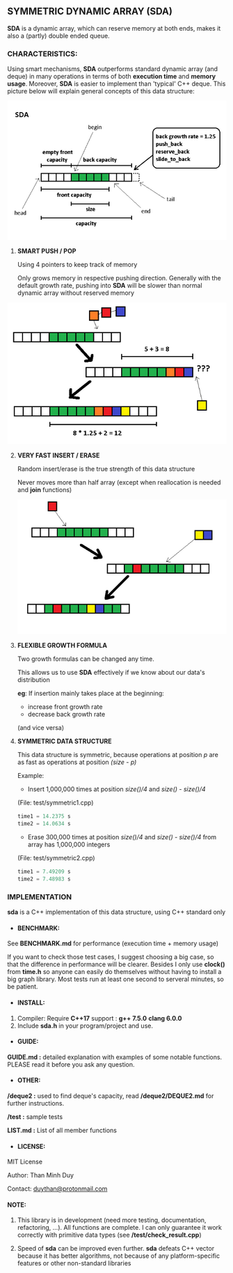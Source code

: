 ## SYMMETRIC DYNAMIC ARRAY (SDA)

**SDA** is a dynamic array, which can reserve memory at both ends, makes it also a (partly) double ended queue. 





### CHARACTERISTICS:

Using smart mechanisms, **SDA** outperforms standard dynamic array (and deque) in many operations in terms of both **execution time** and **memory usage**. Moreover, **SDA** is easier to implement than 'typical' C++ deque. This picture below will explain general concepts of this data structure:

![](./image/sda.png)



1. **SMART PUSH / POP**

   Using 4 pointers to keep track of memory 

   Only grows memory in respective pushing direction. Generally with the default growth rate, pushing into **SDA** will be slower than normal dynamic array without reserved memory

![](./image/push.png)

2. **VERY FAST INSERT / ERASE** 

   Random insert/erase is the true strength of this data structure 

   Never moves more than half array (except when reallocation is needed and **join** functions) 
   
   ![](./image/insert.png)

3. **FLEXIBLE GROWTH FORMULA**

   Two growth formulas can be changed any time. 
   
   This allows us to use **SDA** effectively if we know about our data's distribution
   
   **eg**: If insertion mainly takes place at the beginning:
   
   - increase front growth rate
   - decrease back growth rate
   
   (and vice versa)



4. **SYMMETRIC DATA STRUCTURE**

   This data structure is symmetric, because operations at position *p* are as fast as operations at position *(size - p)*

   Example:

   - Insert 1,000,000 times at position *size()/4* and *size() - size()/4*

   (File: test/symmetric1.cpp)
   
   ```c++
   time1 = 14.2375 s
   time2 = 14.0634 s
   ```
   
   - Erase 300,000 times at position *size()/4* and *size() - size()/4* from array has 1,000,000 integers
   
   (File: test/symmetric2.cpp)
   
   ```c++
   time1 = 7.49209 s
   time2 = 7.48983 s
   ```
   
   



### IMPLEMENTATION

**sda** is a C++ implementation of this data structure, using C++ standard only

- #### BENCHMARK:

See **BENCHMARK.md** for performance (execution time + memory usage)

If you want to check those test cases, I suggest choosing a big case, so that the difference in performance will be clearer. Besides I only use **clock()** from **time.h** so anyone can easily do themselves without having to install a big graph library. Most tests run at least one second to serveral minutes, so be patient.

- #### INSTALL:

1. Compiler: Require **C++17** support :         **g++ 7.5.0**            **clang 6.0.0**
2. Include **sda.h** in your program/project and use.

- #### GUIDE:

**GUIDE.md :**   detailed explanation with examples of some notable functions. PLEASE read it before you ask any question.

- #### OTHER:

**/deque2 :** used to find deque's capacity, read **/deque2/DEQUE2.md** for further instructions.

**/test :**  sample tests

**LIST.md :** List of all member functions

- #### LICENSE:

MIT License

Author: Than Minh Duy

Contact: duythan@protonmail.com



#### NOTE:

1. This library is in development (need more testing, documentation, refactoring, ...). All functions are complete. I can only guarantee it work correctly with primitive data types (see **/test/check_result.cpp**)

2. Speed of **sda**  can be improved even further. **sda** defeats C++ vector because it has better algorithms, not because of any platform-specific features or other non-standard libraries

   

